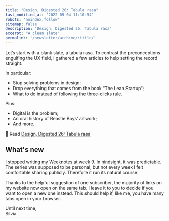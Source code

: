 ```yaml
---
title: "Design, Digested 26: Tabula rasa"
last_modified_at: '2022-05-04 11:10:54'
robots: 'noindex,follow'
sitemap: false
description: "Design, Digested 26: Tabula rasa"
excerpt: "A clean slate"
permalink: '/newsletter/archive/:title/'
---
```

Let’s start with a blank slate, a tabula rasa. To contrast the preconceptions engulfing the UX field, I gathered a few articles to help setting the record straight. 

<p class="detached">In particular:</p>

<ul class="smd-ul">
  <li>Stop solving problems in design;</li>
  <li>Drop everything that comes from the book “The Lean Startup“;</li>
  <li>What to do instead of following the three-clicks rule.</li>
</ul>

Plus:

<ul class="smd-ul">
  <li>Digital is the problem;</li>
  <li>An oral history of Beastie Boys’ artwork;</li>
  <li>And more.</li>
</ul>

<p class="detached">🔗 Read <a href="https://silviamaggidesign.com/design-digested/design-digested-26/">Design, Digested 26: Tabula rasa</a></p>

## What's new

I stopped writing my Weeknotes at week 9. In hindsight, it was predictable. The series was supposed to be personal, but not every week I felt comfortable sharing publicly. Therefore it run its natural course.

Thanks to the helpful suggestion of one subscriber, the majority of links on my website now open on the same tab. I leave it to you to decide if you want to open a new one instead. This should help if, like me, you have many tabs open in your browser. 

<p class="detached">Until next time, <br>
Silvia</p>